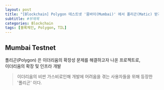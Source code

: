 ```yaml
---
layout: post
title: "[Blockchain] Polygon 테스트넷 '뭄바이(Mumbai)' 에서 폴리곤(Matic) 받기"
subtitle: #부제목
categories: Blockchain
tags: [블록체인, Polygon, TIL]
---
```


## Mumbai Testnet

폴리곤(Polygon) 은 이더리움의 확장성 문제를 해결하고자 나온 프로젝트로,<br>
이더리움의 확장 및 인프라 개발

> 이더리움의 비싼 가스비로인해 개발에 어려움을 겪는 사용자들을 위해 등장한 '폴리곤' 이다.
